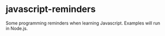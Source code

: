 # javascript-reminders

Some programming reminders when learning Javascript.
Examples will run in Node.js.